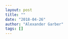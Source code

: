```yaml
---
layout: post
title: ""
date: "2018-04-26"
author: "Alexander Garber"
tags: []
---
```


<div xmlns="http://www.w3.org/1999/xhtml"></div>